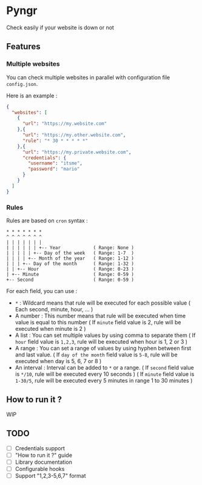 # Pyngr

Check easily if your website is down or not

## Features

### Multiple websites

You can check multiple websites in parallel with configuration file `config.json`.

Here is an example :
`````json
{
  "websites": [
    {
      "url": "https://my.website.com"
    },{
      "url": "https://my.other.website.com",
      "rule": "* 30 * * * * *"
    },{
      "url": "https://my.private.website.com",
      "credentials": {
        "username": "itsme",
        "password": "mario"
      }
    }
  ]
}
`````

### Rules

Rules are based on `cron` syntax :
````ascii
* * * * * * *
^ ^ ^ ^ ^ ^ ^ 
| | | | | | |
| | | | | | +-- Year            ( Range: None )
| | | | | +-- Day of the week   ( Range: 1-7  )
| | | | +-- Month of the year   ( Range: 1-12 )
| | | +-- Day of the month      ( Range: 1-32 )
| | +-- Hour                    ( Range: 0-23 )
| +-- Minute                    ( Range: 0-59 )
+-- Second                      ( Range: 0-59 )
````

For each field, you can use :
- `*` : Wildcard means that rule will be executed for each possible value ( Each second, minute, hour, ... )
- A number : This number means that rule will be executed when time value is equal to this number
( If `minute` field value is 2, rule will be executed when minute is 2 )
- A list : You can set multiple values by using comma to separate them
( If `hour` field value is `1,2,3`, rule will be executed when hour is 1, 2 or 3 )
- A range : You can set a range of values by using hyphen between first and last value.
( If `day of the month` field value is `5-8`, rule will be executed when day is 5, 6, 7 or 8 )
- An interval : Interval can be added to `*` or a range.
( If `second` field value is `*/10`, rule will be executed every 10 seconds )
( If `minute` field value is `1-30/5`, rule will be executed every 5 minutes in range 1 to 30 minutes )

## How to run it ?

WIP

## TODO

- [ ] Credentials support
- [ ] "How to run it ?" guide
- [ ] Library documentation
- [ ] Configurable hooks
- [ ] Support "1,2,3-5,6,7" format
